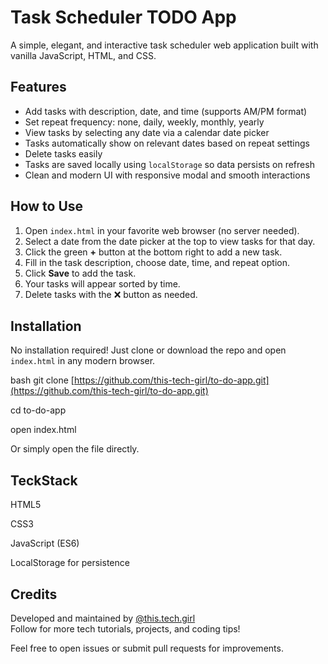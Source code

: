 # Task Scheduler TODO App

A simple, elegant, and interactive task scheduler web application built with vanilla JavaScript, HTML, and CSS.

## Features

- Add tasks with description, date, and time (supports AM/PM format)
- Set repeat frequency: none, daily, weekly, monthly, yearly
- View tasks by selecting any date via a calendar date picker
- Tasks automatically show on relevant dates based on repeat settings
- Delete tasks easily
- Tasks are saved locally using `localStorage` so data persists on refresh
- Clean and modern UI with responsive modal and smooth interactions

## How to Use

1. Open `index.html` in your favorite web browser (no server needed).
2. Select a date from the date picker at the top to view tasks for that day.
3. Click the green **+** button at the bottom right to add a new task.
4. Fill in the task description, choose date, time, and repeat option.
5. Click **Save** to add the task.
6. Your tasks will appear sorted by time.
7. Delete tasks with the ❌ button as needed.

## Installation

No installation required! Just clone or download the repo and open `index.html` in any modern browser.

bash
git clone [https://github.com/this-tech-girl/to-do-app.git](https://github.com/this-tech-girl/to-do-app.git)

cd to-do-app

open index.html

Or simply open the file directly.

## TeckStack
HTML5

CSS3

JavaScript (ES6)

LocalStorage for persistence

## Credits

Developed and maintained by [@this.tech.girl](https://www.instagram.com/this.tech.girl)  
Follow for more tech tutorials, projects, and coding tips!


Feel free to open issues or submit pull requests for improvements.
